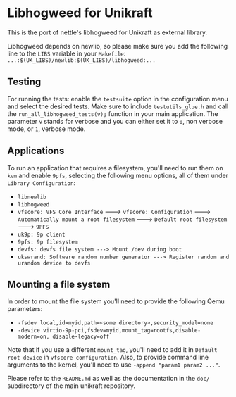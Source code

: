 Libhogweed for Unikraft
=============================

This is the port of nettle's libhogweed for Unikraft as external library.

Libhogweed depends on newlib, so please make sure you add the following
line to the `LIBS` variable in your `Makefile`:
	`...:$(UK_LIBS)/newlib:$(UK_LIBS)/libhogweed:...`

Testing
-------

For running the tests: enable the `testsuite` option in the configuration menu
and select the desired tests. Make sure to include `testutils_glue.h` and call 
the `run_all_libhogweed_tests(v);` function in your main application. The parameter
`v` stands for verbose and you can either set it to `0`, non verbose mode, or `1`,
verbose mode.

Applications
------------

To run an application that requires a filesystem, you'll need to run them on
`kvm` and enable `9pfs`, selecting the following menu options, all of them under
`Library Configuration`:
- `libnewlib`
- `libhogweed`
- `vfscore: VFS Core Interface` ---> `vfscore: Configuration` ---> 
 `Automatically mount a root filesystem` ---> `Default root filesystem`
  ---> `9PFS`
- `uk9p: 9p client`
- `9pfs: 9p filesystem`
- `devfs: devfs file system ---> Mount /dev during boot`
- `ukswrand: Software random number generator ---> Register random and
 urandom device to devfs`

Mounting a file system
---------------------
In order to mount the file system you'll need to provide the following Qemu
parameters:
- `-fsdev local,id=myid,path=<some directory>,security_model=none`
- `-device virtio-9p-pci,fsdev=myid,mount_tag=rootfs,disable-modern=on,
  disable-legacy=off`

Note that if you use a different `mount_tag`, you'll need to add it in `Default
root device` in `vfscore configuration`. Also, to provide command line 
arguments to the kernel, you'll need to use `-append "param1 param2 ..."`.
	
Please refer to the `README.md` as well as the documentation in the `doc/`
subdirectory of the main unikraft repository.
